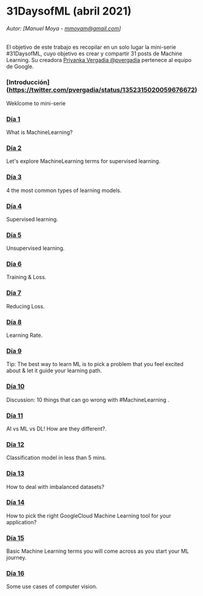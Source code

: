 # 31DaysofML (abril 2021)
###### Autor: [Manuel Moya - mmoyam@gmail.com]

El objetivo de este trabajo es recopilar en un solo lugar la mini-serie #31DaysofML, cuyo objetivo es crear y compartir  31 posts de Machine Learning. Su creadora [Priyanka Vergadia @pvergadia](https://twitter.com/pvergadia) pertenece al equipo de Google.


### [Introducción] (https://twitter.com/pvergadia/status/1352315020059676672)

Weklcome to mini-serie

### [Día 1](https://twitter.com/pvergadia/status/1356663694780887042)

What is MachineLearning?

### [Día 2](https://twitter.com/pvergadia/status/1357018515996172288)

Let's explore MachineLearning terms for supervised learning.

### [Día 3](https://twitter.com/pvergadia/status/1357433752482320384)

4 the most common types of learning models. 

### [Día 4](https://twitter.com/pvergadia/status/1357749501440577537)

Supervised learning.

### [Día 5](https://twitter.com/pvergadia/status/1358173627263442946)

Unsupervised learning.

### [Día 6](https://twitter.com/pvergadia/status/1358490729207660546)

Training & Loss. 

### [Día 7](https://twitter.com/pvergadia/status/1358815873826312193)

Reducing Loss. 


### [Día 8](https://twitter.com/pvergadia/status/1359245696314925057)

Learning Rate. 

### [Día 9](https://twitter.com/pvergadia/status/1359562786989248519)

Tip: The best way to learn ML is to pick a problem that you feel excited about & let it guide your learning path.  

### [Día 10](https://twitter.com/pvergadia/status/1359925174569586688)

Discussion: 10 things that can go wrong with #MachineLearning . 

### [Día 11](https://twitter.com/pvergadia/status/1360272456657694722)

AI vs ML vs DL! How are they different?.
 
### [Día 12](https://twitter.com/pvergadia/status/1360709783121260546)

Classification model in less than 5 mins.

### [Día 13](https://twitter.com/pvergadia/status/1361072734051045379)

How to deal with imbalanced datasets?

### [Día 14](https://twitter.com/pvergadia/status/1361389833617240065)

How to pick the right GoogleCloud Machine Learning tool for your application?  

### [Día 15](https://twitter.com/pvergadia/status/1361752205502611457)

Basic Machine Learning terms you will come across as you start your ML journey.

### [Día 16](https://twitter.com/pvergadia/status/1362069297888169987)

Some use cases of computer vision.